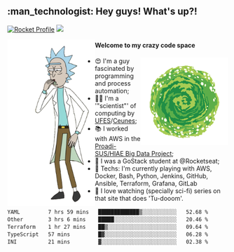 
<h2> :man_technologist: Hey guys! What's up?!</h2>
                                                                         
[![Rocket Profile](https://img.shields.io/static/v1?label=Rocketseat&message=Profile&colorA=purple&color=black&logo=Rocket&logoColor=white)](https://app.rocketseat.com.br/me/elyabe)
<a href="https://www.linkedin.com/in/elyabe/"><img src="https://img.shields.io/badge/LinkedIn-informational?logo=linkedin"/></a>

<img align='left' src="https://raw.githubusercontent.com/Elyabe/Elyabe/master/images/rick-dancing.gif" width='200'>

                       
#### Welcome to my crazy code space 
<img align='right' src="https://raw.githubusercontent.com/Elyabe/elyabe/master/images/portal-3.gif" width='200'>

- :heart_eyes: I'm a guy fascinated by programming and process automation; 
- :office_worker: I'm a '"scientist"' of computing by [UFES](http://ufes.br)/[Ceunes](http://ceunes.ufes.br);
- :books: I worked with AWS in the [Proadi-SUS/HIAE Big Data Project](https://www.einstein.br/responsabilidade-social/atuacao-com-o-ministerio-da-saude/proadi-sus);
- :rocket: I was a GoStack student at @Rocketseat;
- :green_heart: Techs: I'm currently playing with AWS, Docker, Bash, Python, Jenkins, GitHub, Ansible, Terraform, Grafana, GitLab
- :movie_camera: I love watching (specially sci-fi) series on that site that does 'Tu-dooom'.

<!--START_SECTION:waka-->

```txt
YAML         7 hrs 59 mins   █████████████▒░░░░░░░░░░░   52.68 %
Other        3 hrs 6 mins    █████░░░░░░░░░░░░░░░░░░░░   20.46 %
Terraform    1 hr 27 mins    ██▒░░░░░░░░░░░░░░░░░░░░░░   09.64 %
TypeScript   57 mins         █▓░░░░░░░░░░░░░░░░░░░░░░░   06.28 %
INI          21 mins         ▓░░░░░░░░░░░░░░░░░░░░░░░░   02.38 %
```

<!--END_SECTION:waka-->
